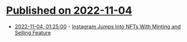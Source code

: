 # [Published on 2022-11-04](index.md)

* [2022-11-04, 01:25:00](https://tech.slashdot.org/story/22/11/03/2142242/instagram-jumps-into-nfts-with-minting-and-selling-feature?utm_source=rss1.0mainlinkanon&utm_medium=feed) - [Instagram Jumps Into NFTs With Minting and Selling Feature](https://tech.slashdot.org/story/22/11/03/2142242/instagram-jumps-into-nfts-with-minting-and-selling-feature?utm_source=rss1.0mainlinkanon&utm_medium=feed)
